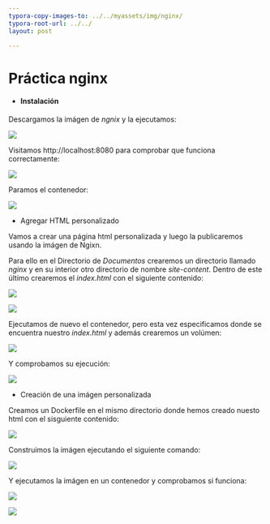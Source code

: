 ```yaml
---
typora-copy-images-to: ../../myassets/img/nginx/
typora-root-url: ../../
layout: post

---
```


# Práctica nginx

- #### Instalación

Descargamos la imágen de *ngnix* y la ejecutamos:

![](/PePs/myassets/img/nginx/1.PNG)



Visitamos http://localhost:8080 para comprobar que funciona correctamente:

![](/PePs/myassets/img/nginx/2.PNG)



Paramos el contenedor:

![](/PePs/myassets/img/nginx/3.PNG)



- Agregar HTML personalizado

Vamos a crear una página html personalizada y luego la publicaremos usando la imágen de Ngixn.

Para ello en el Directorio de *Documentos* crearemos un directorio llamado *nginx* y en su interior otro directorio de nombre *site-content*. Dentro de este último crearemos el *index.html* con el siguiente contenido:

![](/PePs/myassets/img/nginx/4.PNG)



![](/PePs/myassets/img/nginx/5.PNG)



Ejecutamos de nuevo el contenedor, pero esta vez especificamos donde se encuentra nuestro *index.html* y además crearemos un volúmen:

![](/PePs/myassets/img/nginx/6.PNG)



Y comprobamos su ejecución:

![](/PePs/myassets/img/nginx/7.PNG)



- Creación de una imágen personalizada

Creamos un Dockerfile en el mismo directorio donde hemos creado nuesto html con el sisguiente contenido:

![](/PePs/myassets/img/nginx/8.PNG)



Construimos la imágen ejecutando el siguiente comando:

![](/PePs/myassets/img/nginx/10.PNG)

Y ejecutamos la imágen en un contenedor y comprobamos si funciona:

![](/PePs/myassets/img/nginx/11.PNG)

![](/PePs/myassets/img/nginx/12.PNG)

